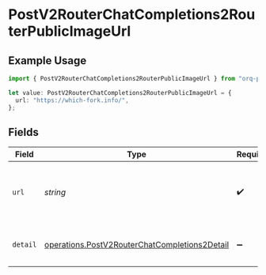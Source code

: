 # PostV2RouterChatCompletions2RouterPublicImageUrl

## Example Usage

```typescript
import { PostV2RouterChatCompletions2RouterPublicImageUrl } from "orq-poc-typescript/models/operations";

let value: PostV2RouterChatCompletions2RouterPublicImageUrl = {
  url: "https://which-fork.info/",
};
```

## Fields

| Field                                                                                                          | Type                                                                                                           | Required                                                                                                       | Description                                                                                                    |
| -------------------------------------------------------------------------------------------------------------- | -------------------------------------------------------------------------------------------------------------- | -------------------------------------------------------------------------------------------------------------- | -------------------------------------------------------------------------------------------------------------- |
| `url`                                                                                                          | *string*                                                                                                       | :heavy_check_mark:                                                                                             | Either a URL of the image or the base64 encoded image data.                                                    |
| `detail`                                                                                                       | [operations.PostV2RouterChatCompletions2Detail](../../models/operations/postv2routerchatcompletions2detail.md) | :heavy_minus_sign:                                                                                             | Specifies the detail level of the image.                                                                       |